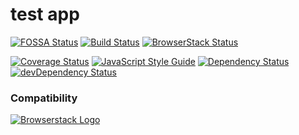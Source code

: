 # test app

[![FOSSA Status][fossa-status-image]][fossa-status-url]
[![Build Status][travis-image]][travis-url]
[![BrowserStack Status][browser-stack-status-image]][browser-stack-status-url]

[![Coverage Status][codecov-image]][codecov-url]
[![JavaScript Style Guide][standard-image]][standard-url]
[![Dependency Status][david-dm-image]][david-dm-url]
[![devDependency Status][david-dm-dev-image]][david-dm-dev-url]
<!--[![HitCount][hit-count-image]][hit-count-url]-->

### Compatibility
[![Browserstack Logo][browserstack-logo-image]][browserstack-url]


<!-- link source -->
[fossa-status-image]: https://app.fossa.io/api/projects/git%2Bgithub.com%2Fsky172839465%2Ftest-app.svg?type=shield
[fossa-status-url]: https://app.fossa.io/projects/git%2Bgithub.com%2Fsky172839465%2Ftest-app?ref=badge_shield
[travis-image]: https://img.shields.io/travis/sky172839465/test-app.svg
[travis-url]: https://travis-ci.org/sky172839465/test-app
[browser-stack-status-image]: https://www.browserstack.com/automate/badge.svg?badge_key=NTJpTXlLR0tHalRTTUh1NkxDaDh0cjJQdHRQRFhIdzczSms5a1UrcTA4cz0tLXVlVStjOXlDTkJsdndIeFk5RG9mdHc9PQ==--2267f0c79b6524d8ddea0cedaec66834dbe153c1%
[browser-stack-status-url]: https://www.browserstack.com/automate/public-build/NTJpTXlLR0tHalRTTUh1NkxDaDh0cjJQdHRQRFhIdzczSms5a1UrcTA4cz0tLXVlVStjOXlDTkJsdndIeFk5RG9mdHc9PQ==--2267f0c79b6524d8ddea0cedaec66834dbe153c1%
[codecov-image]: https://img.shields.io/codecov/c/github/sky172839465/test-app.svg
[codecov-url]: https://codecov.io/gh/sky172839465/test-app
[standard-image]: https://img.shields.io/badge/code_style-standard-brightgreen.svg
[standard-url]: https://standardjs.com
[david-dm-image]: https://david-dm.org/sky172839465/test-app.svg
[david-dm-url]: https://david-dm.org/sky172839465/test-app
[david-dm-dev-image]: https://david-dm.org/sky172839465/test-app/dev-status.svg
[david-dm-dev-url]: https://david-dm.org/sky172839465/test-app#info=devDependencies
[hit-count-image]: http://hits.dwyl.io/sky172839465/test-app.svg
[hit-count-url]: http://hits.dwyl.io/sky172839465/test-app
[browserstack-logo-image]: https://user-images.githubusercontent.com/9082423/51435153-bac57980-1cab-11e9-9024-6ccc39123f7e.png
[browserstack-url]: https://www.browserstack.com/

